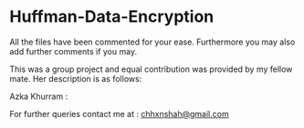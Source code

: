 # Huffman-Data-Encryption

All the files have been commented for your ease. Furthermore you may also add further comments if you may.

This was a group project and equal contribution was provided by my fellow mate. Her description is as follows:

Azka Khurram : 

For further queries contact me at : chhxnshah@gmail.com
